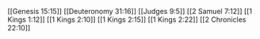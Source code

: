 [[Genesis 15:15]]
[[Deuteronomy 31:16]]
[[Judges 9:5]]
[[2 Samuel 7:12]]
[[1 Kings 1:12]]
[[1 Kings 2:10]]
[[1 Kings 2:15]]
[[1 Kings 2:22]]
[[2 Chronicles 22:10]]
